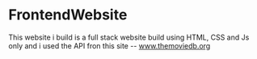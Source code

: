# FrontendWebsite
This website i build is a full stack website build using HTML, CSS and Js only and i used the API fron this site --  www.themoviedb.org 

